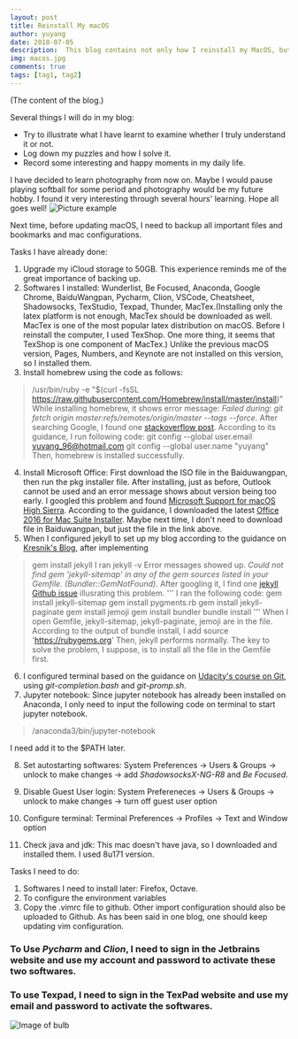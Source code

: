 ```yaml
---
layout: post
title: Reinstall My macOS
author: yuyang
date: 2018-07-05
description:  This blog contains not only how I reinstall my MacOS, but also what I have done to configure my computer.
img: macos.jpg
comments: true
tags: [tag1, tag2]
---
```

(The content of the blog.)

Several things I will do in my blog:
* Try to illustrate what I have learnt to examine whether I truly understand it or not.
* Log down my puzzles and how I solve it.
* Record some interesting and happy moments in my daily life.

I have decided to learn photography from now on. Maybe I would pause playing softball for some period and photography would be my future hobby. I found it very interesting through several hours' learning. Hope all goes well!
![Picture example]({{site.baseurl}}/assets/img/bulb.jpg)


Next time, before updating macOS, I need to backup all important files and bookmarks and mac configurations.

Tasks I have already done:
1. Upgrade my iCloud storage to 50GB. This experience reminds me of the great importance of backing up.
2. Softwares I installed: Wunderlist, Be Focused, Anaconda, Google Chrome, BaiduWangpan, Pycharm, Clion, VSCode, Cheatsheet, Shadowsocks, TexStudio, Texpad, Thunder, MacTex.(Installing only the latex platform is not enough, MacTex should be downloaded as well. MacTex is one of the most popular latex distribution on macOS. Before I reinstall the computer, I used TexShop. One more thing, it seems that TexShop is one component of MacTex.) Unlike the previous macOS version, Pages, Numbers, and Keynote are not installed on this version, so I installed them. 
3. Install homebrew using the code as follows:
> /usr/bin/ruby -e "$(curl -fsSL https://raw.githubusercontent.com/Homebrew/install/master/install)"
While installing homebrew, it shows error message: *Failed during: git fetch origin master:refs/remotes/origin/master --tags --force*. After searching Google, I found one [stackoverflow post](https://stackoverflow.com/questions/39836190/homebrew-install-failed-during-git-fetch-origin-masterrefs-remotes-origin-mas). According to its guidance, I run following code:
> git config --global user.email yuyang_96@hotmail.com
> git config --global user.name "yuyang"
Then, homebrew is installed successfully.
4. Install Microsoft Office:
First download the ISO file in the Baiduwangpan, then run the pkg installer file. After installing, just as before, Outlook cannot be used and an error message shows about version being too early. I googled this problem and found [Microsoft Support for macOS High Sierra](https://support.office.com/en-us/article/Microsoft-Office-support-for-macOS-10-13-High-Sierra-80bbd3cc-2412-4593-988a-1c5607b26b28). According to the guidance, I downloaded the latest [Office 2016 for Mac Suite Installer](https://go.microsoft.com/fwlink/?linkid=525133). Maybe next time, I don't need to download file in Baiduwangpan, but just the file in the link above.
5. When I configured jekyll to set up my blog according to the guidance on [Kresnik's Blog](http://kresnik.wang/works/tech/2015/06/07/在github-pages网站下用jekyll制作博客教程.html), after implementing 
> gem install jekyll
 I ran 
> jekyll -v
Error messages showed up. *Could not find gem 'jekyll-sitemap' in any of the gem sources listed in your Gemfile. (Bundler::GemNotFound)*. After googling it, I find one [jekyll Github issue](https://github.com/jekyll/jekyll/issues/4972) illusrating this problem.
'''
I ran the following code:
gem install jekyll-sitemap
gem install pygments.rb
gem install jekyll-paginate
gem install jemoji
gem install bundler
bundle install
'''
When I open Gemfile, jekyll-sitemap, jekyll-paginate, jemoji are in the file. According to the output of bundle install, I add 
>source 'https://rubygems.org' 
Then, jekyll performs normally. The key to solve the problem, I suppose, is to install all the file in the Gemfile first.
6. I configured terminal based on the guidance on [Udacity's course on Git](https://classroom.udacity.com/courses/ud775/lessons/2980038599/concepts/33331589510923), using *git-completion.bash* and *git-promp.sh*.
7. Jupyter notebook:
Since jupyter notebook has already been installed on Anaconda, I only need to input the following code on terminal to start jupyter notebook.
> /anaconda3/bin/jupyter-notebook

I need add it to the $PATH later.

8. Set autostarting softwares:
System Preferences -> Users & Groups -> unlock to make changes -> add *ShadowsocksX-NG-R8* and *Be Focused*.

9. Disable Guest User login:
System Prefereneces -> Users & Groups -> unlock to make changes -> turn off guest user option

10. Configure terminal:
Terminal Preferences -> Profiles -> Text and Window option

11. Check java and jdk:
This mac doesn't have java, so I downloaded and installed them. I used 8u171 version.

Tasks I need to do:
1. Softwares I need to install later: Firefox, Octave.
3. To configure the environment variables
4. Copy the .vimrc file to github. Other import configuration should also be uploaded to Github. As has been said in one blog, one should keep updating vim configuration.

### To Use *Pycharm* and *Clion*, I need to sign in the Jetbrains website and use my account and password to activate these two softwares.
### To use Texpad, I need to sign in the TexPad website and use my email and password to activate the softwares.

![Image of bulb](https://octodex.github.com/images/yaktocat.png)
